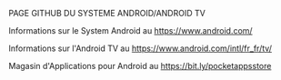 PAGE GITHUB DU SYSTEME ANDROID/ANDROID TV

Informations sur le System Android au https://www.android.com/

Informations sur l'Android TV au https://www.android.com/intl/fr_fr/tv/

Magasin d'Applications pour Android au https://bit.ly/pocketappsstore
